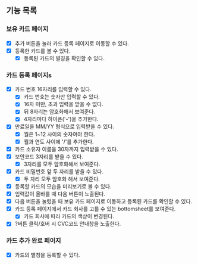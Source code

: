 ## 기능 목록

### 보유 카드 페이지

- [x] 추가 버튼을 눌러 카드 등록 페이지로 이동할 수 있다.
- [x] 등록한 카드를 볼 수 있다.
  - [x] 등록된 카드의 별칭을 확인할 수 있다.

### 카드 등록 페이지s

- [x] 카드 번호 16자리를 입력할 수 있다.
  - [x] 카드 번호는 숫자만 입력할 수 있다.
  - [x] 16자 미만, 초과 입력을 받을 수 없다.
  - [x] 뒤 8자리는 암호화해서 보여준다.
  - [x] 4자리마다 하이픈('-')을 추가한다.
- [x] 만료일을 MM/YY 형식으로 입력받을 수 있다.
  - [x] 월은 1~12 사이의 숫자여야 한다.
  - [x] 월과 연도 사이에 '/'를 추가한다.
- [x] 카드 소유자 이름을 30자까지 입력받을 수 있다.
- [x] 보안코드 3자리를 받을 수 있다.
  - [x] 3자리를 모두 암호화해서 보여준다.
- [x] 카드 비밀번호 앞 두 자리를 받을 수 있다.
  - [x] 두 자리 모두 암호화 해서 보여준다.
- [x] 등록할 카드의 모습을 미리보기로 볼 수 있다.
- [x] 입력값이 올바를 때 다음 버튼이 노출된다.
- [x] 다음 버튼을 눌렀을 때 보유 카드 페이지로 이동하고 등록된 카드를 확인할 수 있다.
- [x] 카드 등록 페이지에서 카드 회사를 고를 수 있는 bottomsheet를 보여준다.
  - [x] 카드 회사에 따라 카드의 색상이 변경된다.
- [x] ?버튼 클릭/호버 시 CVC코드 안내창을 노출한다.

### 카드 추가 완료 페이지

- [x] 카드의 별칭을 등록할 수 있다.
